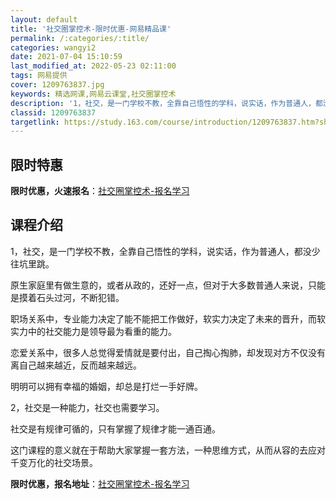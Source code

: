 ```yaml
---
layout: default
title: '社交圈掌控术-限时优惠-网易精品课'
permalink: /:categories/:title/
categories: wangyi2
date: 2021-07-04 15:10:59
last_modified_at: 2022-05-23 02:11:00
tags: 网易提供
cover: 1209763837.jpg
keywords: 精选网课,网易云课堂,社交圈掌控术
description: '1，社交，是一门学校不教，全靠自己悟性的学科，说实话，作为普通人，都没少往坑里跳。原生家庭里有做生意的，或者从政的，还好'
classid: 1209763837
targetlink: https://study.163.com/course/introduction/1209763837.htm?share=1&shareId=1025206652&utm_campaign=share&utm_medium=iphoneShare&utm_source=&utm_u=1025206652
---
```


## 限时特惠

**限时优惠，火速报名**：[社交圈掌控术-报名学习](https://study.163.com/course/introduction/1209763837.htm?share=1&shareId=1025206652&utm_campaign=share&utm_medium=iphoneShare&utm_source=&utm_u=1025206652)

## 课程介绍

1，社交，是一门学校不教，全靠自己悟性的学科，说实话，作为普通人，都没少往坑里跳。

原生家庭里有做生意的，或者从政的，还好一点，但对于大多数普通人来说，只能是摸着石头过河，不断犯错。



职场关系中，专业能力决定了能不能把工作做好，软实力决定了未来的晋升，而软实力中的社交能力是领导最为看重的能力。



恋爱关系中，很多人总觉得爱情就是要付出，自己掏心掏肺，却发现对方不仅没有离自己越来越近，反而越来越远。

明明可以拥有幸福的婚姻，却总是打烂一手好牌。



2，社交是一种能力，社交也需要学习。



社交是有规律可循的，只有掌握了规律才能一通百通。

这门课程的意义就在于帮助大家掌握一套方法，一种思维方式，从而从容的去应对千变万化的社交场景。

**限时优惠，报名地址**：[社交圈掌控术-报名学习](https://study.163.com/course/introduction/1209763837.htm?share=1&shareId=1025206652&utm_campaign=share&utm_medium=iphoneShare&utm_source=&utm_u=1025206652)

